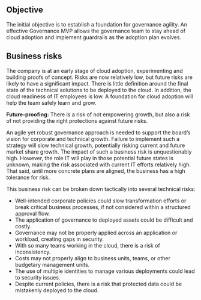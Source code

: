 <!-- TEMPLATE FILE - DO NOT ADD METADATA -->
<!-- markdownlint-disable MD002 MD041 -->

## Objective

The initial objective is to establish a foundation for governance agility. An effective Governance MVP allows the governance team to stay ahead of cloud adoption and implement guardrails as the adoption plan evolves.

## Business risks

The company is at an early stage of cloud adoption, experimenting and building proofs of concept. Risks are now relatively low, but future risks are likely to have a significant impact. There is little definition around the final state of the technical solutions to be deployed to the cloud. In addition, the cloud readiness of IT employees is low. A foundation for cloud adoption will help the team safely learn and grow.

**Future-proofing:** There is a risk of not empowering growth, but also a risk of not providing the right protections against future risks.

An agile yet robust governance approach is needed to support the board’s vision for corporate and technical growth. Failure to implement such a strategy will slow technical growth, potentially risking current and future market share growth. The impact of such a business risk is unquestionably high. However, the role IT will play in those potential future states is unknown, making the risk associated with current IT efforts relatively high. That said, until more concrete plans are aligned, the business has a high tolerance for risk.

This business risk can be broken down tactically into several technical risks:

- Well-intended corporate policies could slow transformation efforts or break critical business processes, if not considered within a structured approval flow.
- The application of governance to deployed assets could be difficult and costly.
- Governance may not be properly applied across an application or workload, creating gaps in security.
- With so many teams working in the cloud, there is a risk of inconsistency.
- Costs may not properly align to business units, teams, or other budgetary management units.
- The use of multiple identities to manage various deployments could lead to security issues.
- Despite current policies, there is a risk that protected data could be mistakenly deployed to the cloud.

